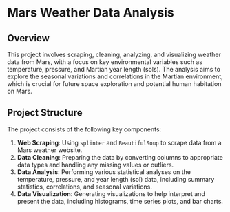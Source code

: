 # Mars Weather Data Analysis

## Overview
This project involves scraping, cleaning, analyzing, and visualizing weather data from Mars, with a focus on key environmental variables such as temperature, pressure, and Martian year length (sols). The analysis aims to explore the seasonal variations and correlations in the Martian environment, which is crucial for future space exploration and potential human habitation on Mars.

## Project Structure
The project consists of the following key components:
1. **Web Scraping**: Using `splinter` and `BeautifulSoup` to scrape data from a Mars weather website.
2. **Data Cleaning**: Preparing the data by converting columns to appropriate data types and handling any missing values or outliers.
3. **Data Analysis**: Performing various statistical analyses on the temperature, pressure, and year length (sol) data, including summary statistics, correlations, and seasonal variations.
4. **Data Visualization**: Generating visualizations to help interpret and present the data, including histograms, time series plots, and bar charts.
